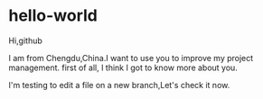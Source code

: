 # hello-world

Hi,github

I am from Chengdu,China.I want to use you to improve my project management.
first of all, I think I got to know more about you.

I'm testing to edit a file on a new branch,Let's check it now.
